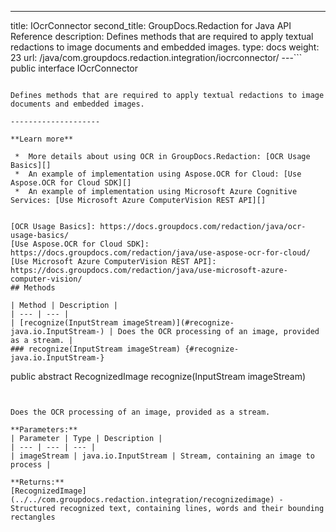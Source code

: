 ---
title: IOcrConnector
second_title: GroupDocs.Redaction for Java API Reference
description: Defines methods that are required to apply textual redactions to image documents and embedded images.
type: docs
weight: 23
url: /java/com.groupdocs.redaction.integration/iocrconnector/
---```
public interface IOcrConnector
```

Defines methods that are required to apply textual redactions to image documents and embedded images.

--------------------

**Learn more**

 *  More details about using OCR in GroupDocs.Redaction: [OCR Usage Basics][]
 *  An example of implementation using Aspose.OCR for Cloud: [Use Aspose.OCR for Cloud SDK][]
 *  An example of implementation using Microsoft Azure Cognitive Services: [Use Microsoft Azure ComputerVision REST API][]


[OCR Usage Basics]: https://docs.groupdocs.com/redaction/java/ocr-usage-basics/
[Use Aspose.OCR for Cloud SDK]: https://docs.groupdocs.com/redaction/java/use-aspose-ocr-for-cloud/
[Use Microsoft Azure ComputerVision REST API]: https://docs.groupdocs.com/redaction/java/use-microsoft-azure-computer-vision/
## Methods

| Method | Description |
| --- | --- |
| [recognize(InputStream imageStream)](#recognize-java.io.InputStream-) | Does the OCR processing of an image, provided as a stream. |
### recognize(InputStream imageStream) {#recognize-java.io.InputStream-}
```
public abstract RecognizedImage recognize(InputStream imageStream)
```


Does the OCR processing of an image, provided as a stream.

**Parameters:**
| Parameter | Type | Description |
| --- | --- | --- |
| imageStream | java.io.InputStream | Stream, containing an image to process |

**Returns:**
[RecognizedImage](../../com.groupdocs.redaction.integration/recognizedimage) - Structured recognized text, containing lines, words and their bounding rectangles
